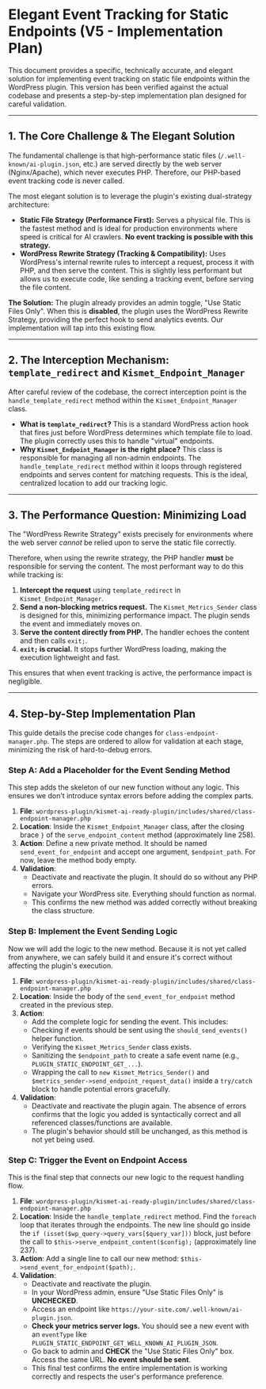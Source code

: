 # Elegant Event Tracking for Static Endpoints (V5 - Implementation Plan)

This document provides a specific, technically accurate, and elegant solution for implementing event tracking on static file endpoints within the WordPress plugin. This version has been verified against the actual codebase and presents a step-by-step implementation plan designed for careful validation.

---

## 1. The Core Challenge & The Elegant Solution

The fundamental challenge is that high-performance static files (`/.well-known/ai-plugin.json`, etc.) are served directly by the web server (Nginx/Apache), which never executes PHP. Therefore, our PHP-based event tracking code is never called.

The most elegant solution is to leverage the plugin's existing dual-strategy architecture:

- **Static File Strategy (Performance First):** Serves a physical file. This is the fastest method and is ideal for production environments where speed is critical for AI crawlers. **No event tracking is possible with this strategy.**
- **WordPress Rewrite Strategy (Tracking & Compatibility):** Uses WordPress's internal rewrite rules to intercept a request, process it with PHP, and then serve the content. This is slightly less performant but allows us to execute code, like sending a tracking event, before serving the file content.

**The Solution:** The plugin already provides an admin toggle, "Use Static Files Only". When this is **disabled**, the plugin uses the WordPress Rewrite Strategy, providing the perfect hook to send analytics events. Our implementation will tap into this existing flow.

---

## 2. The Interception Mechanism: `template_redirect` and `Kismet_Endpoint_Manager`

After careful review of the codebase, the correct interception point is the `handle_template_redirect` method within the `Kismet_Endpoint_Manager` class.

- **What is `template_redirect`?** This is a standard WordPress action hook that fires just before WordPress determines which template file to load. The plugin correctly uses this to handle "virtual" endpoints.
- **Why `Kismet_Endpoint_Manager` is the right place?** This class is responsible for managing all non-admin endpoints. The `handle_template_redirect` method within it loops through registered endpoints and serves content for matching requests. This is the ideal, centralized location to add our tracking logic.

---

## 3. The Performance Question: Minimizing Load

The "WordPress Rewrite Strategy" exists precisely for environments where the web server _cannot_ be relied upon to serve the static file correctly.

Therefore, when using the rewrite strategy, the PHP handler **must** be responsible for serving the content. The most performant way to do this while tracking is:

1.  **Intercept the request** using `template_redirect` in `Kismet_Endpoint_Manager`.
2.  **Send a non-blocking metrics request.** The `Kismet_Metrics_Sender` class is designed for this, minimizing performance impact. The plugin sends the event and immediately moves on.
3.  **Serve the content directly from PHP.** The handler echoes the content and then calls `exit;`.
4.  **`exit;` is crucial.** It stops further WordPress loading, making the execution lightweight and fast.

This ensures that when event tracking is active, the performance impact is negligible.

---

## 4. Step-by-Step Implementation Plan

This guide details the precise code changes for `class-endpoint-manager.php`. The steps are ordered to allow for validation at each stage, minimizing the risk of hard-to-debug errors.

### Step A: Add a Placeholder for the Event Sending Method

This step adds the skeleton of our new function without any logic. This ensures we don't introduce syntax errors before adding the complex parts.

1.  **File**: `wordpress-plugin/kismet-ai-ready-plugin/includes/shared/class-endpoint-manager.php`
2.  **Location**: Inside the `Kismet_Endpoint_Manager` class, after the closing brace `}` of the `serve_endpoint_content` method (approximately line 258).
3.  **Action**: Define a new private method. It should be named `send_event_for_endpoint` and accept one argument, `$endpoint_path`. For now, leave the method body empty.
4.  **Validation**:
    - Deactivate and reactivate the plugin. It should do so without any PHP errors.
    - Navigate your WordPress site. Everything should function as normal.
    - This confirms the new method was added correctly without breaking the class structure.

### Step B: Implement the Event Sending Logic

Now we will add the logic to the new method. Because it is not yet called from anywhere, we can safely build it and ensure it's correct without affecting the plugin's execution.

1.  **File**: `wordpress-plugin/kismet-ai-ready-plugin/includes/shared/class-endpoint-manager.php`
2.  **Location**: Inside the body of the `send_event_for_endpoint` method created in the previous step.
3.  **Action**:
    - Add the complete logic for sending the event. This includes:
    - Checking if events should be sent using the `should_send_events()` helper function.
    - Verifying the `Kismet_Metrics_Sender` class exists.
    - Sanitizing the `$endpoint_path` to create a safe event name (e.g., `PLUGIN_STATIC_ENDPOINT_GET_...`).
    - Wrapping the call to `new Kismet_Metrics_Sender()` and `$metrics_sender->send_endpoint_request_data()` inside a `try/catch` block to handle potential errors gracefully.
4.  **Validation**:
    - Deactivate and reactivate the plugin again. The absence of errors confirms that the logic you added is syntactically correct and all referenced classes/functions are available.
    - The plugin's behavior should still be unchanged, as this method is not yet being used.

### Step C: Trigger the Event on Endpoint Access

This is the final step that connects our new logic to the request handling flow.

1.  **File**: `wordpress-plugin/kismet-ai-ready-plugin/includes/shared/class-endpoint-manager.php`
2.  **Location**: Inside the `handle_template_redirect` method. Find the `foreach` loop that iterates through the endpoints. The new line should go inside the `if (isset($wp_query->query_vars[$query_var]))` block, just before the call to `$this->serve_endpoint_content($config);` (approximately line 237).
3.  **Action**: Add a single line to call our new method: `$this->send_event_for_endpoint($path);`.
4.  **Validation**:
    - Deactivate and reactivate the plugin.
    - In your WordPress admin, ensure "Use Static Files Only" is **UNCHECKED**.
    - Access an endpoint like `https://your-site.com/.well-known/ai-plugin.json`.
    - **Check your metrics server logs.** You should see a new event with an `eventType` like `PLUGIN_STATIC_ENDPOINT_GET_WELL_KNOWN_AI_PLUGIN_JSON`.
    - Go back to admin and **CHECK** the "Use Static Files Only" box. Access the same URL. **No event should be sent**.
    - This final test confirms the entire implementation is working correctly and respects the user's performance preference.
